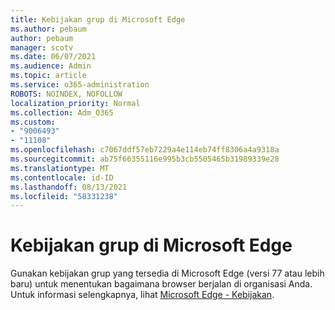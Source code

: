 ```yaml
---
title: Kebijakan grup di Microsoft Edge
ms.author: pebaum
author: pebaum
manager: scotv
ms.date: 06/07/2021
ms.audience: Admin
ms.topic: article
ms.service: o365-administration
ROBOTS: NOINDEX, NOFOLLOW
localization_priority: Normal
ms.collection: Adm_O365
ms.custom:
- "9006493"
- "11108"
ms.openlocfilehash: c7067ddf57eb7229a4e114eb74ff8306a4a9318a
ms.sourcegitcommit: ab75f66355116e995b3cb5505465b31989339e28
ms.translationtype: MT
ms.contentlocale: id-ID
ms.lasthandoff: 08/13/2021
ms.locfileid: "58331238"
---
```

# <a name="group-policies-in-microsoft-edge"></a>Kebijakan grup di Microsoft Edge

Gunakan kebijakan grup yang tersedia di Microsoft Edge (versi 77 atau lebih baru) untuk menentukan bagaimana browser berjalan di organisasi Anda. Untuk informasi selengkapnya, lihat [Microsoft Edge - Kebijakan](https://docs.microsoft.com/deployedge/microsoft-edge-policies#available-policies).